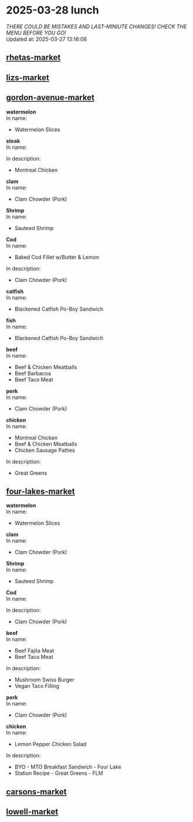 # 2025-03-28 lunch  
*THERE COULD BE MISTAKES AND LAST-MINIUTE CHANGES! CHECK THE MENU BEFORE YOU GO!*  
Updated at: 2025-03-27 13:16:08  
## [rhetas-market](https://wisc-housingdining.nutrislice.com/menu/rhetas-market/lunch/2025-03-28)  
## [lizs-market](https://wisc-housingdining.nutrislice.com/menu/lizs-market/lunch/2025-03-28)  
## [gordon-avenue-market](https://wisc-housingdining.nutrislice.com/menu/gordon-avenue-market/lunch/2025-03-28)  
**watermelon**  
In name:   
 - Watermelon Slices  
  
**steak**  
In name:   
  
In description:   
 - Montreal Chicken  
  
**clam**  
In name:   
 - Clam Chowder (Pork)  
  
**Shrimp**  
In name:   
 - Sauteed Shrimp  
  
**Cod**  
In name:   
 - Baked Cod Fillet w/Butter & Lemon  
  
In description:   
 - Clam Chowder (Pork)  
  
**catfish**  
In name:   
 - Blackened Catfish Po-Boy Sandwich  
  
**fish**  
In name:   
 - Blackened Catfish Po-Boy Sandwich  
  
**beef**  
In name:   
 - Beef & Chicken Meatballs  
 - Beef Barbacoa  
 - Beef Taco Meat  
  
**pork**  
In name:   
 - Clam Chowder (Pork)  
  
**chicken**  
In name:   
 - Montreal Chicken  
 - Beef & Chicken Meatballs  
 - Chicken Sausage Patties  
  
In description:   
 - Great Greens  
  
## [four-lakes-market](https://wisc-housingdining.nutrislice.com/menu/four-lakes-market/lunch/2025-03-28)  
**watermelon**  
In name:   
 - Watermelon Slices  
  
**clam**  
In name:   
 - Clam Chowder (Pork)  
  
**Shrimp**  
In name:   
 - Sauteed Shrimp  
  
**Cod**  
In name:   
  
In description:   
 - Clam Chowder (Pork)  
  
**beef**  
In name:   
 - Beef Fajita Meat  
 - Beef Taco Meat  
  
In description:   
 - Mushroom Swiss Burger  
 - Vegan Taco Filling  
  
**pork**  
In name:   
 - Clam Chowder (Pork)  
  
**chicken**  
In name:   
 - Lemon Pepper Chicken Salad  
  
In description:   
 - BYO - MTO Breakfast Sandwich - Four Lake  
 - Station Recipe - Great Greens - FLM  
  
## [carsons-market](https://wisc-housingdining.nutrislice.com/menu/carsons-market/lunch/2025-03-28)  
## [lowell-market](https://wisc-housingdining.nutrislice.com/menu/lowell-market/lunch/2025-03-28)  
  
